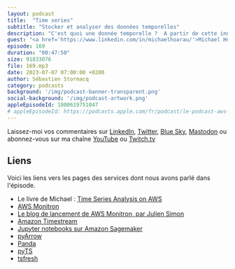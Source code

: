 ```yaml
---
layout: podcast
title:  "Time series"
subtitle: "Stocker et analyser des données temporelles"
description: "C'est quoi une donnée temporelle ?  A partir de cette innocente question de départ, Michael m'a emmené dans un voyage passionnant dans le monde des données temporelles. Qu'est ce qui génère ce type de données ? Comment on les ingère à grande échelle ? Comment les stocker, les analyser ? Et puis comment visualiser ces données.  On parle de Amazon Timestream, Graphana, apprentissage machine et des tas de librairies Python qui vous aident à être plus efficace pour traiter des données temporelles."
guest: "<a href='https://www.linkedin.com/in/michaelhoarau/'>Michael Hoarau</a>, Solution Architect attaché aux services liés à l’industrie."
episode: 169
duration: "00:47:50"
size: 91833076
file: 169.mp3
date: 2023-07-07 07:00:00 +0200
author: Sébastien Stormacq
category: podcasts
background: '/img/podcast-banner-transparent.png'
social-background: '/img/podcast-artwork.png'
appleEpisodeId: 1000619751047
# appleEpisodeId: https://podcasts.apple.com/fr/podcast/le-podcast-aws-en-français/id1452118442
---
```


Laissez-moi vos commentaires sur [LinkedIn](https://www.linkedin.com/in/sebastienstormacq/), [Twitter](https://twitter.com/sebsto), [Blue Sky](https://bsky.app/profile/sebsto.bsky.social), [Mastodon](https://awscommunity.social/@sebsto) ou abonnez-vous sur ma chaîne [YouTube](https://www.youtube.com/sebsto) ou [Twitch.tv](https://www.twitch.tv/sebAWS)

## Liens

Voici les liens vers les pages des services dont nous avons parlé dans l'épisode.

- Le livre de Michael : [Time Series Analysis on AWS](https://www.amazon.fr/Time-Analysis-AWS-forecasting-anomalies-ebook/dp/B09MMLLWDY)
- [AWS Monitron](https://docs.aws.amazon.com/Monitron/latest/admin-guide/admin_what-is-monitron.html)
- [Le blog de lancement de AWS Monitron, par Julien Simon](https://aws.amazon.com/blogs/aws/amazon-monitron-a-simple-cost-effective-service-enabling-predictive-maintenance/)
- [Amazon Timestream](https://docs.aws.amazon.com/timestream/latest/developerguide/what-is-timestream.html)
- [Jupyter notebooks sur Amazon Sagemaker](https://docs.aws.amazon.com/sagemaker/latest/dg/nbi.html)
- [pyArrow](https://arrow.apache.org/docs/python/index.html)
- [Panda](https://pandas.pydata.org/)
- [pyTS](https://pypi.org/project/pyts/)
- [tsfresh](https://tsfresh.com/)

